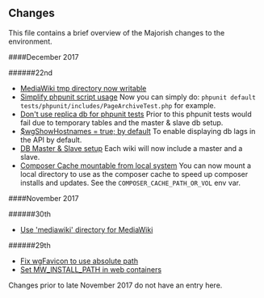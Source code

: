 ## Changes

This file contains a brief overview of the Majorish changes to the environment.

####December 2017

######22nd

* [MediaWiki tmp directory now writable](https://github.com/addshore/mediawiki-docker-dev/issues/38)
* [Simplify phpunit script usage](https://github.com/addshore/mediawiki-docker-dev/issues/15)
Now you can simply do: `phpunit default tests/phpunit/includes/PageArchiveTest.php` for example.
* [Don't use replica db for phpunit tests](https://github.com/addshore/mediawiki-docker-dev/commit/cdfc830a75510b5250a4031ef104eec381ba969d)
Prior to this phpunit tests would fail due to temporary tables and the master & slave db setup.
* [$wgShowHostnames = true; by default](https://github.com/addshore/mediawiki-docker-dev/commit/e7f572dd339b41dbcdb316238a4b1d09f9935416)
To enable displaying db lags in the API by default.
* [DB Master & Slave setup](https://github.com/addshore/mediawiki-docker-dev/commit/60f8d68d9bcd7cf0e220aa123dda90825b43dc40)
Each wiki will now include a master and a slave.
* [Composer Cache mountable from local system](https://github.com/addshore/mediawiki-docker-dev/commit/60f8d68d9bcd7cf0e220aa123dda90825b43dc40)
You can now mount a local directory to use as the composer cache to speed up composer installs and updates.
See the `COMPOSER_CACHE_PATH_OR_VOL` env var.

####November 2017

######30th

* [Use 'mediawiki' directory for MediaWiki](https://github.com/addshore/mediawiki-docker-dev/commit/2ba1eb6d093dd141f4f4321a3464af94fa4a6aa6)

######29th

* [Fix wgFavicon to use absolute path](https://github.com/addshore/mediawiki-docker-dev/commit/67d5d75507c979ac7a80a46a7951b40652d60bff)
* [Set MW_INSTALL_PATH in web containers](https://github.com/addshore/mediawiki-docker-dev/commit/28733515c9127401f010a6f331b30c3d678afd97)

Changes prior to late November 2017 do not have an entry here.